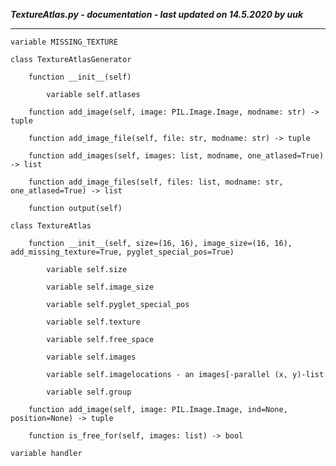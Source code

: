 ***TextureAtlas.py - documentation - last updated on 14.5.2020 by uuk***
___

    variable MISSING_TEXTURE

    class TextureAtlasGenerator

        function __init__(self)

            variable self.atlases

        function add_image(self, image: PIL.Image.Image, modname: str) -> tuple

        function add_image_file(self, file: str, modname: str) -> tuple

        function add_images(self, images: list, modname, one_atlased=True) -> list

        function add_image_files(self, files: list, modname: str, one_atlased=True) -> list

        function output(self)

    class TextureAtlas

        function __init__(self, size=(16, 16), image_size=(16, 16), add_missing_texture=True, pyglet_special_pos=True)

            variable self.size

            variable self.image_size

            variable self.pyglet_special_pos

            variable self.texture

            variable self.free_space

            variable self.images

            variable self.imagelocations - an images[-parallel (x, y)-list

            variable self.group

        function add_image(self, image: PIL.Image.Image, ind=None, position=None) -> tuple

        function is_free_for(self, images: list) -> bool

    variable handler